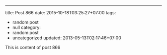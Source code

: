 ---
title: Post 866
date: 2015-10-18T03:25:27+07:00
tags:
  - random post
  - null
category:
  - random post
  - uncategorized
updated: 2013-05-13T02:17:46+07:00

This is content of post 866